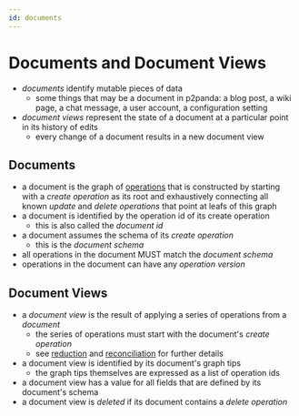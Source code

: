 ```yaml
---
id: documents
---
```


# Documents and Document Views

- _documents_ identify mutable pieces of data
  - some things that may be a document in p2panda: a blog post, a wiki page, a chat message, a user account, a configuration setting
- _document views_ represent the state of a document at a particular point in its history of edits
  - every change of a document results in a new document view

## Documents

- a document is the graph of [operations](/docs/writing-data/operations) that is constructed by starting with a _create operation_ as its root and exhaustively connecting all known _update_ and _delete operations_ that point at leafs of this graph
- a document is identified by the operation id of its create operation
  - this is also called the _document id_
- a document assumes the schema of its _create operation_
  - this is the _document schema_
- all operations in the document MUST match the _document schema_
- operations in the document can have any _operation version_

## Document Views

- a _document view_ is the result of applying a series of operations from a _document_
  - the series of operations must start with the document's _create operation_
  - see [reduction](/docs/organising-data/reduction) and [reconciliation](/docs/collaboration/reconciliation) for further details
- a document view is identified by its document's graph tips
  - the graph tips themselves are expressed as a list of operation ids
- a document view has a value for all fields that are defined by its document's schema
- a document view is _deleted_ if its document contains a _delete operation_
